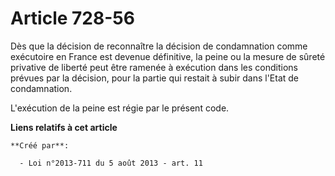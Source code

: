 # Article 728-56

Dès que la décision de reconnaître la décision de condamnation comme exécutoire en France est devenue définitive, la peine ou
la mesure de sûreté privative de liberté peut être ramenée à exécution dans les conditions prévues par la décision, pour la
partie qui restait à subir dans l'Etat de condamnation. 

L'exécution de la peine est régie par le présent code.

**Liens relatifs à cet article**

	**Créé par**:

	  - Loi n°2013-711 du 5 août 2013 - art. 11
